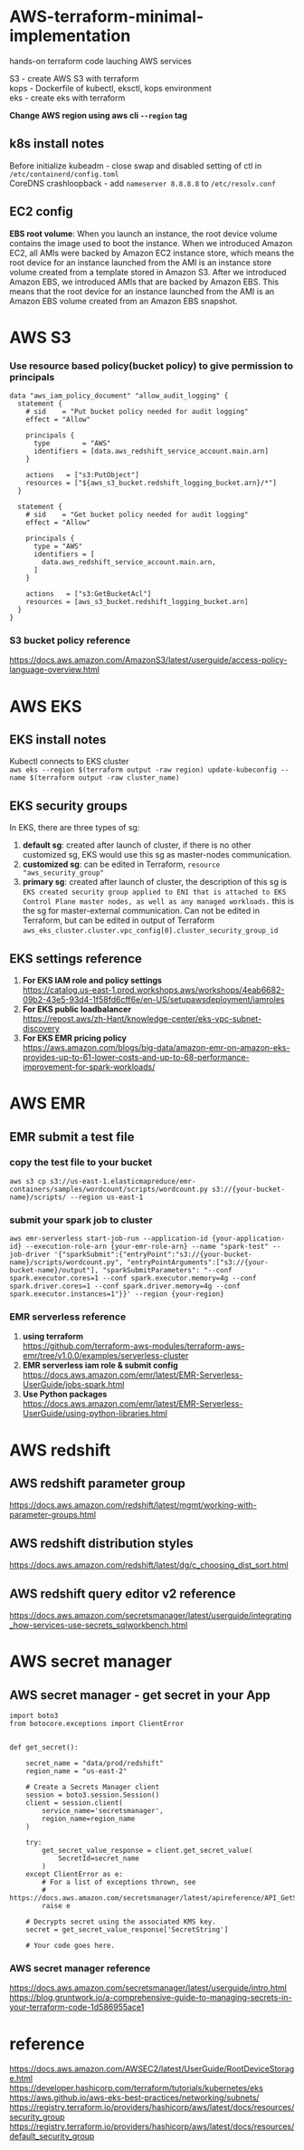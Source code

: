 # AWS-terraform-minimal-implementation
hands-on terraform code lauching AWS services<br>

S3 - create AWS S3 with terraform <br>
kops - Dockerfile of kubectl, eksctl, kops environment <br>
eks - create eks with terraform <br>

**Change AWS region using aws cli `--region` tag**

## k8s install notes
Before initialize kubeadm - close swap and disabled setting of ctl in `/etc/containerd/config.toml` <br>
CoreDNS crashloopback - add `nameserver 8.8.8.8` to `/etc/resolv.conf` 

## EC2 config
**EBS root volume**: When you launch an instance, the root device volume contains the image used to boot the instance. When we introduced Amazon EC2, all AMIs were backed by Amazon EC2 instance store, which means the root device for an instance launched from the AMI is an instance store volume created from a template stored in Amazon S3. After we introduced Amazon EBS, we introduced AMIs that are backed by Amazon EBS. This means that the root device for an instance launched from the AMI is an Amazon EBS volume created from an Amazon EBS snapshot.

# AWS S3
### Use resource based policy(bucket policy) to give permission to principals
    data "aws_iam_policy_document" "allow_audit_logging" {
      statement {
        # sid    = "Put bucket policy needed for audit logging"
        effect = "Allow"

        principals {
          type        = "AWS"
          identifiers = [data.aws_redshift_service_account.main.arn]
        }

        actions   = ["s3:PutObject"]
        resources = ["${aws_s3_bucket.redshift_logging_bucket.arn}/*"]
      }

      statement {
        # sid    = "Get bucket policy needed for audit logging"
        effect = "Allow"

        principals {
          type = "AWS"
          identifiers = [
            data.aws_redshift_service_account.main.arn,
          ]
        }

        actions   = ["s3:GetBucketAcl"]
        resources = [aws_s3_bucket.redshift_logging_bucket.arn]
      }
    }

### S3 bucket policy reference
https://docs.aws.amazon.com/AmazonS3/latest/userguide/access-policy-language-overview.html

# AWS EKS
## EKS install notes
Kubectl connects to EKS cluster <br>
`aws eks --region $(terraform output -raw region) update-kubeconfig --name $(terraform output -raw cluster_name)`

## EKS security groups
In EKS, there are three types of sg: <br>
1. **default sg**: created after launch of cluster, if there is no other customized sg, EKS would use this sg as master-nodes communication.
2. **customized sg**: can be edited in Terraform, `resource "aws_security_group"`
3. **primary sg**: created after launch of cluster, the description of this sg is `EKS created security group applied to ENI that is attached to EKS Control Plane master nodes, as well as any managed workloads.` this is the sg for master-external communication. Can not be edited in Terraform, but can be edited in output of Terraform `aws_eks_cluster.cluster.vpc_config[0].cluster_security_group_id`

## EKS settings reference
1. **For EKS IAM role and policy settings** <br>
https://catalog.us-east-1.prod.workshops.aws/workshops/4eab6682-09b2-43e5-93d4-1f58fd6cff6e/en-US/setupawsdeployment/iamroles
2. **For EKS public loadbalancer** <br>
https://repost.aws/zh-Hant/knowledge-center/eks-vpc-subnet-discovery
3. **For EKS EMR pricing policy** <br>
https://aws.amazon.com/blogs/big-data/amazon-emr-on-amazon-eks-provides-up-to-61-lower-costs-and-up-to-68-performance-improvement-for-spark-workloads/

# AWS EMR
## EMR submit a test file
### copy the test file to your bucket
    aws s3 cp s3://us-east-1.elasticmapreduce/emr-containers/samples/wordcount/scripts/wordcount.py s3://{your-bucket-name}/scripts/ --region us-east-1

### submit your spark job to cluster
    aws emr-serverless start-job-run --application-id {your-application-id} --execution-role-arn {your-emr-role-arn} --name "spark-test" --job-driver '{"sparkSubmit":{"entryPoint":"s3://{your-bucket-name}/scripts/wordcount.py", "entryPointArguments":["s3://{your-bucket-name}/output"], "sparkSubmitParameters": "--conf spark.executor.cores=1 --conf spark.executor.memory=4g --conf spark.driver.cores=1 --conf spark.driver.memory=4g --conf spark.executor.instances=1"}}' --region {your-region}
    
### EMR serverless reference
1. **using terraform** <br> 
https://github.com/terraform-aws-modules/terraform-aws-emr/tree/v1.0.0/examples/serverless-cluster <br>
2. **EMR serverless iam role & submit config** <br>
https://docs.aws.amazon.com/emr/latest/EMR-Serverless-UserGuide/jobs-spark.html <br>
3. **Use Python packages** <br>
https://docs.aws.amazon.com/emr/latest/EMR-Serverless-UserGuide/using-python-libraries.html <br>

# AWS redshift
## AWS redshift parameter group
https://docs.aws.amazon.com/redshift/latest/mgmt/working-with-parameter-groups.html

## AWS redshift distribution styles
https://docs.aws.amazon.com/redshift/latest/dg/c_choosing_dist_sort.html

## AWS redshift query editor v2 reference
https://docs.aws.amazon.com/secretsmanager/latest/userguide/integrating_how-services-use-secrets_sqlworkbench.html

# AWS secret manager 
## AWS secret manager - get secret in your App
    import boto3
    from botocore.exceptions import ClientError


    def get_secret():

        secret_name = "data/prod/redshift"
        region_name = "us-east-2"

        # Create a Secrets Manager client
        session = boto3.session.Session()
        client = session.client(
            service_name='secretsmanager',
            region_name=region_name
        )

        try:
            get_secret_value_response = client.get_secret_value(
                SecretId=secret_name
            )
        except ClientError as e:
            # For a list of exceptions thrown, see
            # https://docs.aws.amazon.com/secretsmanager/latest/apireference/API_GetSecretValue.html
            raise e

        # Decrypts secret using the associated KMS key.
        secret = get_secret_value_response['SecretString']

        # Your code goes here.


### AWS secret manager reference
https://docs.aws.amazon.com/secretsmanager/latest/userguide/intro.html <br>
https://blog.gruntwork.io/a-comprehensive-guide-to-managing-secrets-in-your-terraform-code-1d586955ace1

# reference
https://docs.aws.amazon.com/AWSEC2/latest/UserGuide/RootDeviceStorage.html <br>
https://developer.hashicorp.com/terraform/tutorials/kubernetes/eks <br>
https://aws.github.io/aws-eks-best-practices/networking/subnets/ <br>
https://registry.terraform.io/providers/hashicorp/aws/latest/docs/resources/security_group <br>
https://registry.terraform.io/providers/hashicorp/aws/latest/docs/resources/default_security_group <br>


